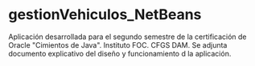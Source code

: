 # gestionVehiculos_NetBeans
Aplicación desarrollada para el segundo semestre de la certificación de Oracle "Cimientos de Java". Instituto FOC. CFGS DAM.
Se adjunta documento explicativo del diseño y funcionamiento d la aplicación.
